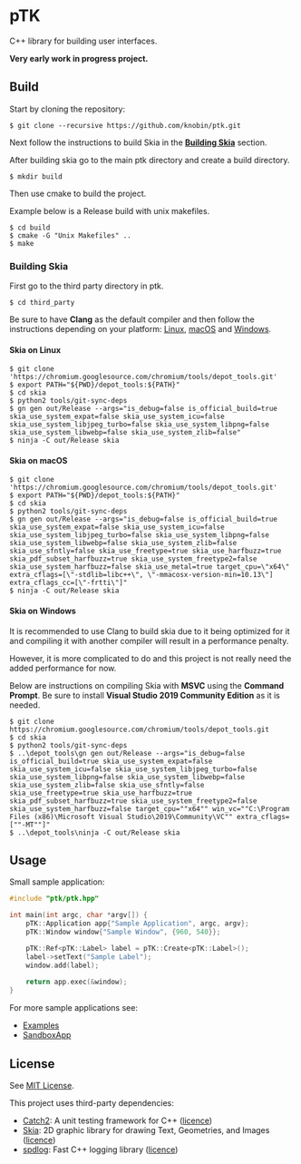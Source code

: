 # pTK
C++ library for building user interfaces.

**Very early work in progress project.**

## Build
Start by cloning the repository:

```shell
$ git clone --recursive https://github.com/knobin/ptk.git
```

Next follow the instructions to build Skia in the **[Building Skia](#building-skia)** section.

After building skia go to the main ptk directory and create a build directory.

```shell
$ mkdir build
```

Then use cmake to build the project.

Example below is a Release build with unix makefiles.

```shell
$ cd build
$ cmake -G "Unix Makefiles" ..
$ make
```

### Building Skia

First go to the third party directory in ptk.

```shell
$ cd third_party
```

Be sure to have **Clang** as the default compiler and then follow the instructions depending on your platform: [Linux](#skia-on-linux), [macOS](#skia-on-macos) and [Windows](#skia-on-windows).

#### Skia on Linux

```shell
$ git clone 'https://chromium.googlesource.com/chromium/tools/depot_tools.git'
$ export PATH="${PWD}/depot_tools:${PATH}"
$ cd skia
$ python2 tools/git-sync-deps
$ gn gen out/Release --args="is_debug=false is_official_build=true skia_use_system_expat=false skia_use_system_icu=false skia_use_system_libjpeg_turbo=false skia_use_system_libpng=false skia_use_system_libwebp=false skia_use_system_zlib=false"
$ ninja -C out/Release skia
```

#### Skia on macOS

```shell
$ git clone 'https://chromium.googlesource.com/chromium/tools/depot_tools.git'
$ export PATH="${PWD}/depot_tools:${PATH}"
$ cd skia
$ python2 tools/git-sync-deps
$ gn gen out/Release --args="is_debug=false is_official_build=true skia_use_system_expat=false skia_use_system_icu=false skia_use_system_libjpeg_turbo=false skia_use_system_libpng=false skia_use_system_libwebp=false skia_use_system_zlib=false skia_use_sfntly=false skia_use_freetype=true skia_use_harfbuzz=true skia_pdf_subset_harfbuzz=true skia_use_system_freetype2=false skia_use_system_harfbuzz=false skia_use_metal=true target_cpu=\"x64\" extra_cflags=[\"-stdlib=libc++\", \"-mmacosx-version-min=10.13\"] extra_cflags_cc=[\"-frtti\"]"
$ ninja -C out/Release skia
```

#### Skia on Windows
It is recommended to use Clang to build skia due to it being optimized for it and compiling it with another compiler will result in a performance penalty.

However, it is more complicated to do and this project is not really need the added performance for now.

Below are instructions on compiling Skia with **MSVC** using the **Command Prompt**.
Be sure to install **Visual Studio 2019 Community Edition** as it is needed.

```shell
$ git clone https://chromium.googlesource.com/chromium/tools/depot_tools.git
$ cd skia
$ python2 tools/git-sync-deps
$ ..\depot_tools\gn gen out/Release --args="is_debug=false is_official_build=true skia_use_system_expat=false skia_use_system_icu=false skia_use_system_libjpeg_turbo=false skia_use_system_libpng=false skia_use_system_libwebp=false skia_use_system_zlib=false skia_use_sfntly=false skia_use_freetype=true skia_use_harfbuzz=true skia_pdf_subset_harfbuzz=true skia_use_system_freetype2=false skia_use_system_harfbuzz=false target_cpu=""x64"" win_vc=""C:\Program Files (x86)\Microsoft Visual Studio\2019\Community\VC"" extra_cflags=[""-MT""]"
$ ..\depot_tools\ninja -C out/Release skia
```

## Usage
Small sample application:

```cpp
#include "ptk/ptk.hpp"

int main(int argc, char *argv[]) {
    pTK::Application app{"Sample Application", argc, argv};
    pTK::Window window{"Sample Window", {960, 540}};

    pTK::Ref<pTK::Label> label = pTK::Create<pTK::Label>();
    label->setText("Sample Label");
    window.add(label);
    
    return app.exec(&window);
}
```

For more sample applications see:
* [Examples](example)
* [SandboxApp](sandbox)

## License
See [MIT License](LICENSE).

This project uses third-party dependencies:
* [Catch2](https://github.com/catchorg/Catch2): A unit testing framework for C++ ([licence](https://github.com/catchorg/Catch2/blob/devel/LICENSE.txt))
* [Skia](https://github.com/google/skia): 2D graphic library for drawing Text, Geometries, and Images ([licence](https://github.com/google/skia/blob/master/LICENSE))
* [spdlog](https://github.com/gabime/spdlog): Fast C++ logging library ([licence](https://github.com/gabime/spdlog/blob/master/LICENSE))
